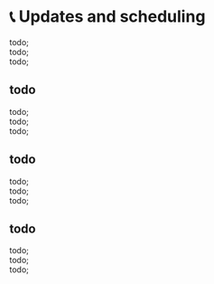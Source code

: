 # 📞 Updates and scheduling

todo; <br/>
todo; <br/>
todo; <br/>

## todo

todo; <br/>
todo; <br/>
todo; <br/>

## todo

todo; <br/>
todo; <br/>
todo; <br/>

## todo

todo; <br/>
todo; <br/>
todo; <br/>
